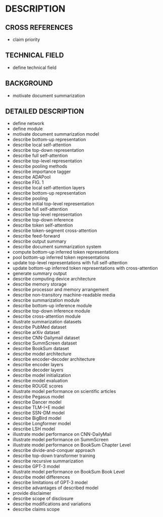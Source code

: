# DESCRIPTION

## CROSS REFERENCES

- claim priority

## TECHNICAL FIELD

- define technical field

## BACKGROUND

- motivate document summarization

## DETAILED DESCRIPTION

- define network
- define module
- motivate document summarization model
- describe bottom-up representation
- describe local self-attention
- describe top-down representation
- describe full self-attention
- describe top-level representation
- describe pooling methods
- describe importance tagger
- describe ADAPool
- describe FIG. 1
- describe local self-attention layers
- describe bottom-up representation
- describe pooling
- describe initial top-level representation
- describe full self-attention
- describe top-level representation
- describe top-down inference
- describe token self-attention
- describe token-segment cross-attention
- describe feed-forward
- describe output summary
- describe document summarization system
- compute bottom-up inferred token representations
- pool bottom-up inferred token representations
- update top-level representations with full self-attention
- update bottom-up inferred token representations with cross-attention
- generate summary output
- describe computing device architecture
- describe memory storage
- describe processor and memory arrangement
- describe non-transitory machine-readable media
- describe summarization module
- describe bottom-up inference module
- describe top-down inference module
- describe cross-attention module
- illustrate summarization datasets
- describe PubMed dataset
- describe arXiv dataset
- describe CNN-Dailymail dataset
- describe SummScreen dataset
- describe BookSum dataset
- describe model architecture
- describe encoder-decoder architecture
- describe encoder layers
- describe decoder layers
- describe model initialization
- describe model evaluation
- describe ROUGE scores
- illustrate model performance on scientific articles
- describe Pegasus model
- describe Dancer model
- describe TLM-I+E model
- describe SSN-DM model
- describe BigBird model
- describe Longformer model
- describe LSH model
- illustrate model performance on CNN-DailyMail
- illustrate model performance on SummScreen
- illustrate model performance on BookSum Chapter Level
- describe divide-and-conquer approach
- describe top-down transformer training
- describe recursive summarization
- describe GPT-3 model
- illustrate model performance on BookSum Book Level
- describe model differences
- describe limitations of GPT-3 model
- describe advantages of described model
- provide disclaimer
- describe scope of disclosure
- describe modifications and variations
- describe claims scope

